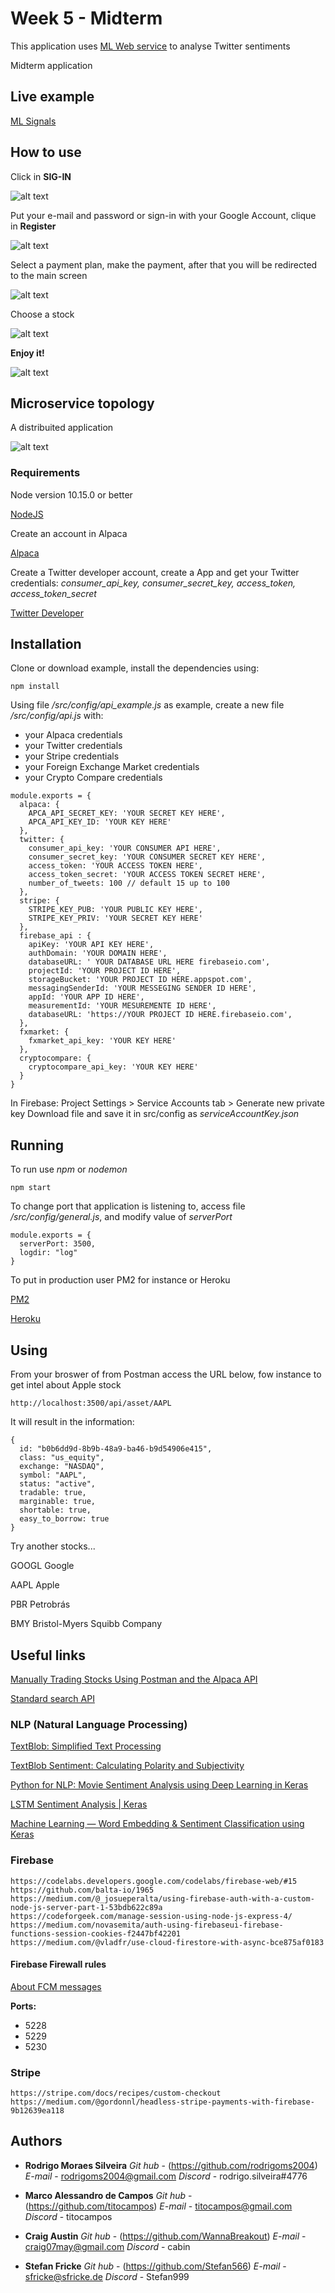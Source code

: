 # Week 5 - Midterm

This application uses [ML Web service](https://github.com/rodrigoms2004/FinanceML_API) to analyse Twitter sentiments

Midterm application

## Live example

[ML Signals](http://finance.rmsmath.com.br:3500)

## How to use

Click in **SIG-IN**

![alt text](https://github.com/rodrigoms2004/FinanceMidTermSiraj2019/blob/master/documentation/img/1-main.png)


Put your e-mail and password or sign-in with your Google Account, clique in **Register**

![alt text](https://github.com/rodrigoms2004/FinanceMidTermSiraj2019/blob/master/documentation/img/2-login.png)


Select a payment plan, make the payment, after that you will be redirected to the main screen 

![alt text](https://github.com/rodrigoms2004/FinanceMidTermSiraj2019/blob/master/documentation/img/3-pay.png)


Choose a stock

![alt text](https://github.com/rodrigoms2004/FinanceMidTermSiraj2019/blob/master/documentation/img/4-stocks.png)


**Enjoy it!**

![alt text](https://github.com/rodrigoms2004/FinanceMidTermSiraj2019/blob/master/documentation/img/5-enjoy.png)

## Microservice topology

A distribuited application

![alt text](https://github.com/rodrigoms2004/FinanceMidTermSiraj2019/blob/master/documentation/img/ML_Signals.png)


### Requirements

Node version 10.15.0 or better

[NodeJS](https://nodejs.org)

Create an account in Alpaca

[Alpaca](https://alpaca.markets/)


Create a Twitter developer account, create a App and get your Twitter credentials:
*consumer_api_key, consumer_secret_key, access_token, access_token_secret*

[Twitter Developer](https://developer.twitter.com)


## Installation

Clone or download example, install the dependencies using:
```
npm install
```

Using file */src/config/api_example.js* as example, create a new file */src/config/api.js* with:

* your Alpaca credentials
* your Twitter credentials
* your Stripe credentials
* your Foreign Exchange Market credentials
* your Crypto Compare credentials

```
module.exports = {
  alpaca: {
    APCA_API_SECRET_KEY: 'YOUR SECRET KEY HERE',
    APCA_API_KEY_ID: 'YOUR KEY HERE'
  },
  twitter: {
    consumer_api_key: 'YOUR CONSUMER API HERE',
    consumer_secret_key: 'YOUR CONSUMER SECRET KEY HERE',
    access_token: 'YOUR ACCESS TOKEN HERE',
    access_token_secret: 'YOUR ACCESS TOKEN SECRET HERE',
    number_of_tweets: 100 // default 15 up to 100
  },
  stripe: {
    STRIPE_KEY_PUB: 'YOUR PUBLIC KEY HERE',
    STRIPE_KEY_PRIV: 'YOUR SECRET KEY HERE'
  },
  firebase_api : {
    apiKey: 'YOUR API KEY HERE',
    authDomain: 'YOUR DOMAIN HERE',
    databaseURL: ' YOUR DATABASE URL HERE firebaseio.com',
    projectId: 'YOUR PROJECT ID HERE',
    storageBucket: 'YOUR PROJECT ID HERE.appspot.com',
    messagingSenderId: 'YOUR MESSEGING SENDER ID HERE',
    appId: 'YOUR APP ID HERE',
    measurementId: 'YOUR MESUREMENTE ID HERE',
    databaseURL: 'https://YOUR PROJECT ID HERE.firebaseio.com',
  },
  fxmarket: {
    fxmarket_api_key: 'YOUR KEY HERE'
  },
  cryptocompare: {
    cryptocompare_api_key: 'YOUR KEY HERE'
  }
}
```

In Firebase: Project Settings > Service Accounts tab > Generate new private key
Download file and save it in src/config as *serviceAccountKey.json*


## Running

To run use *npm* or *nodemon*
```
npm start
```

To change port that application is listening to, access file */src/config/general.js*, and modify value of *serverPort*
```
module.exports = {
  serverPort: 3500,
  logdir: "log"
}
```

To put in production user PM2 for instance or Heroku

[PM2](http://pm2.keymetrics.io)

[Heroku](https://www.heroku.com)

## Using

From your broswer of from Postman access the URL below, fow instance to get intel about Apple stock
```
http://localhost:3500/api/asset/AAPL
```

It will result in the information:

```
{
  id: "b0b6dd9d-8b9b-48a9-ba46-b9d54906e415",
  class: "us_equity",
  exchange: "NASDAQ",
  symbol: "AAPL",
  status: "active",
  tradable: true,
  marginable: true,
  shortable: true,
  easy_to_borrow: true
}
```

Try another stocks...

GOOGL   Google

AAPL    Apple

PBR     Petrobrás

BMY     Bristol-Myers Squibb Company


## Useful links

[Manually Trading Stocks Using Postman and the Alpaca API](https://medium.com/automation-generation/manually-trading-stocks-using-postman-and-the-alpaca-api-f45542d33143)

[Standard search API](https://developer.twitter.com/en/docs/tweets/search/api-reference/get-search-tweets)


### NLP (Natural Language Processing)

[TextBlob: Simplified Text Processing](https://textblob.readthedocs.io/en/dev/)

[TextBlob Sentiment: Calculating Polarity and Subjectivity](https://planspace.org/20150607-textblob_sentiment/)

[Python for NLP: Movie Sentiment Analysis using Deep Learning in Keras](https://stackabuse.com/python-for-nlp-movie-sentiment-analysis-using-deep-learning-in-keras)

[LSTM Sentiment Analysis | Keras](https://www.kaggle.com/ngyptr/lstm-sentiment-analysis-keras)

[Machine Learning — Word Embedding & Sentiment Classification using Keras](https://towardsdatascience.com/machine-learning-word-embedding-sentiment-classification-using-keras-b83c28087456)

### Firebase
```
https://codelabs.developers.google.com/codelabs/firebase-web/#15
https://github.com/balta-io/1965
https://medium.com/@_josueperalta/using-firebase-auth-with-a-custom-node-js-server-part-1-53bdb622c89a
https://codeforgeek.com/manage-session-using-node-js-express-4/
https://medium.com/novasemita/auth-using-firebaseui-firebase-functions-session-cookies-f2447bf42201
https://medium.com/@vladfr/use-cloud-firestore-with-async-bce875af0183
```

#### Firebase Firewall rules

[About FCM messages](https://firebase.google.com/docs/cloud-messaging/concept-options)

**Ports:**
* 5228
* 5229
* 5230

### Stripe
```
https://stripe.com/docs/recipes/custom-checkout
https://medium.com/@gordonnl/headless-stripe-payments-with-firebase-9b12639ea118
```

## Authors

* **Rodrigo Moraes Silveira**
*Git hub* - (https://github.com/rodrigoms2004)
*E-mail*  - rodrigoms2004@gmail.com
*Discord* - rodrigo.silveira#4776

* **Marco Alessandro de Campos**
*Git hub* - (https://github.com/titocampos)
*E-mail*  - titocampos@gmail.com
*Discord* - titocampos

* **Craig Austin**
*Git hub* - (https://github.com/WannaBreakout)
*E-mail*  - craig07may@gmail.com
*Discord* - cabin

* **Stefan Fricke**
*Git hub* - (https://github.com/Stefan566)
*E-mail*  - sfricke@sfricke.de
*Discord* - Stefan999
